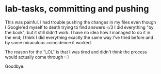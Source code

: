 # lab-tasks, committing and pushing

This was painful. I had trouble pushing the changes in my files even though I Google'ed myself to death trying to find answers </3 I did everything "by the book",
but it still didn't work. I have no idea how I managed to do it in the end; I think I did everything exactly the same way I've tried before and by some miraculous
coincidence it worked.

The reason for the "LOL" is that I was tired and didn't think the process would actually come through :-)

Goodbye.
